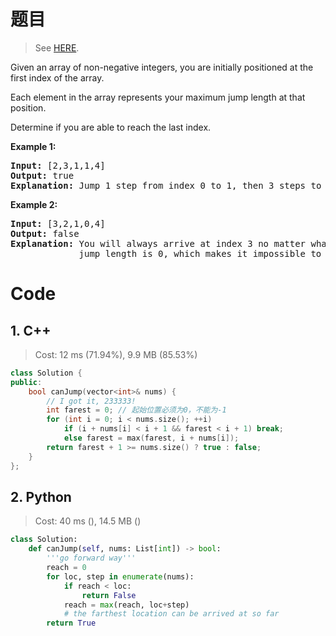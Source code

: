 # 题目

> See [HERE](https://leetcode.com/problems/jump-game/).

<div><p>Given an array of non-negative integers, you are initially positioned at the first index of the array.</p>

<p>Each element in the array represents your maximum jump length at that position.</p>

<p>Determine if you are able to reach the last index.</p>

<p><strong>Example 1:</strong></p>

<pre><strong>Input:</strong> [2,3,1,1,4]
<strong>Output:</strong> true
<strong>Explanation:</strong> Jump 1 step from index 0 to 1, then 3 steps to the last index.
</pre>

<p><strong>Example 2:</strong></p>

<pre><strong>Input:</strong> [3,2,1,0,4]
<strong>Output:</strong> false
<strong>Explanation:</strong> You will always arrive at index 3 no matter what. Its maximum
&nbsp;            jump length is 0, which makes it impossible to reach the last index.
</pre>
</div>

# Code

## 1. C++

> Cost: 12 ms (71.94%), 9.9 MB (85.53%)

```cpp
class Solution {
public:
    bool canJump(vector<int>& nums) {
        // I got it, 233333!
        int farest = 0; // 起始位置必须为0，不能为-1
        for (int i = 0; i < nums.size(); ++i)
            if (i + nums[i] < i + 1 && farest < i + 1) break;
            else farest = max(farest, i + nums[i]);
        return farest + 1 >= nums.size() ? true : false;
    }
};
```

## 2. Python

> Cost: 40 ms (), 14.5 MB ()

```python
class Solution:
    def canJump(self, nums: List[int]) -> bool:
        '''go forward way'''
        reach = 0
        for loc, step in enumerate(nums):
            if reach < loc:
                return False
            reach = max(reach, loc+step)
            # the farthest location can be arrived at so far
        return True
```

